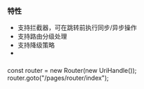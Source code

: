 ### 特性
* 支持拦截器，可在跳转前执行同步/异步操作
* 支持路由分级处理
* 支持降级策略
* 

### 
const router = new Router(new UriHandle());
router.goto("/pages/router/index");